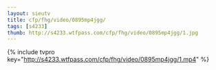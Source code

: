 ```yaml
--- 
layout: sieutv
title: cfp/fhg/video/0895mp4jgg/
tags: [s4233]
thumb: http://s4233.wtfpass.com/cfp/fhg/video/0895mp4jgg/1.jpg
---
```

{% include tvpro key="http://s4233.wtfpass.com/cfp/fhg/video/0895mp4jgg/1.mp4" %} 
